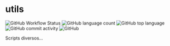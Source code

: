 # utils

![GitHub Workflow Status](https://img.shields.io/github/workflow/status/py-paulo/utils/Pylint) ![GitHub language count](https://img.shields.io/github/languages/count/py-paulo/utils) ![GitHub top language](https://img.shields.io/github/languages/top/py-paulo/utils) ![GitHub commit activity](https://img.shields.io/github/commit-activity/w/py-paulo/utils) ![GitHub](https://img.shields.io/github/license/py-paulo/utils)

Scripts diversos...
